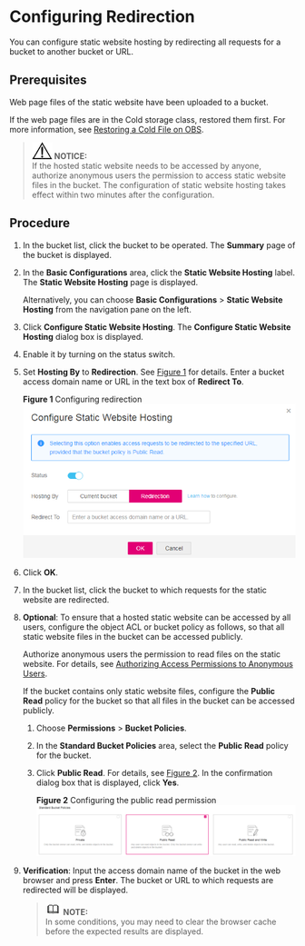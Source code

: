 # Configuring Redirection<a name="en-us_topic_0066088957"></a>

You can configure static website hosting by redirecting all requests for a bucket to another bucket or URL.

## Prerequisites<a name="section6167532661"></a>

Web page files of the static website have been uploaded to a bucket.

If the web page files are in the Cold storage class, restored them first. For more information, see  [Restoring a Cold File on OBS](restoring-a-cold-file-on-obs.md).

>![](public_sys-resources/icon-notice.gif) **NOTICE:**   
>If the hosted static website needs to be accessed by anyone, authorize anonymous users the permission to access static website files in the bucket. The configuration of static website hosting takes effect within two minutes after the configuration.  

## Procedure<a name="section11587693153957"></a>

1.  In the bucket list, click the bucket to be operated. The  **Summary**  page of the bucket is displayed.
2.  In the  **Basic Configurations**  area, click the  **Static Website Hosting**  label. The  **Static Website Hosting**  page is displayed.

    Alternatively, you can choose  **Basic Configurations**  \>  **Static Website Hosting**  from the navigation pane on the left.

3.  Click  **Configure Static Website Hosting**. The  **Configure Static Website Hosting**  dialog box is displayed.
4.  Enable it by turning on the status switch.
5.  Set  **Hosting By**  to  **Redirection**. See  [Figure 1](#fig1131112528711)  for details. Enter a bucket access domain name or URL in the text box of  **Redirect To**.

    **Figure  1**  Configuring redirection<a name="fig1131112528711"></a>  
    ![](figures/configuring-redirection.png "configuring-redirection")

6.  Click  **OK**.
7.  In the bucket list, click the bucket to which requests for the static website are redirected.
8.  **Optional**: To ensure that a hosted static website can be accessed by all users, configure the object ACL or bucket policy as follows, so that all static website files in the bucket can be accessed publicly.

    Authorize anonymous users the permission to read files on the static website. For details, see  [Authorizing Access Permissions to Anonymous Users](authorizing-access-permissions-to-anonymous-users.md).

    If the bucket contains only static website files, configure the  **Public Read**  policy for the bucket so that all files in the bucket can be accessed publicly.

    1.  Choose  **Permissions**  \>  **Bucket Policies**.
    2.  In the  **Standard Bucket Policies**  area, select the  **Public Read**  policy for the bucket.
    3.  Click  **Public Read**. For details, see  [Figure 2](#en-us_topic_0045853755_fig15186794193556). In the confirmation dialog box that is displayed, click  **Yes**.

        **Figure  2**  Configuring the public read permission<a name="en-us_topic_0045853755_fig15186794193556"></a>  
        ![](figures/configuring-the-public-read-permission.png "configuring-the-public-read-permission")

9.  **Verification**: Input the access domain name of the bucket in the web browser and press  **Enter**. The bucket or URL to which requests are redirected will be displayed.

    >![](public_sys-resources/icon-note.gif) **NOTE:**   
    >In some conditions, you may need to clear the browser cache before the expected results are displayed.  


